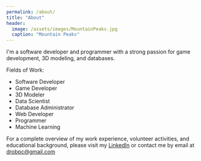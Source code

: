 ```yaml
---
permalink: /about/
title: "About"
header:
  image: /assets/images/MountainPeaks.jpg
  caption: "Mountain Peaks"
---
```

I'm a software developer and programmer with a strong passion for game development, 3D modeling, and databases.

Fields of Work:
- Software Developer
- Game Developer
- 3D Modeler
- Data Scientist
- Database Administrator
- Web Developer
- Programmer
- Machine Learning

For a complete overview of my work experience, volunteer activities, and educational background, please visit my [LinkedIn](https://www.linkedin.com/in/danielrozek/) or contact me by email at drobpc@gmail.com
